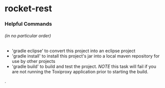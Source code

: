 # rocket-rest


### Helpful Commands
###### (in no particular order)
* 'gradle eclipse' to convert this project into an eclipse project
* 'gradle install' to install this project's jar into a local maven repository for use by other projects
* 'gradle build' to build and test the project.  *NOTE* this task will fail if you are not running the Toxiproxy application prior to starting the build.  



.
